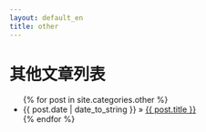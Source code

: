 ```yaml
---
layout: default_en
title: other
---
```


<div id="home">
    <h1>其他文章列表</h1>
    <ul class="posts">
        {% for post in site.categories.other %}
        <li><span>{{ post.date | date_to_string }}</span> &raquo; <a href="{{ post.url }}">{{ post.title }}</a></li>
        {% endfor %}
    </ul>
</div>
